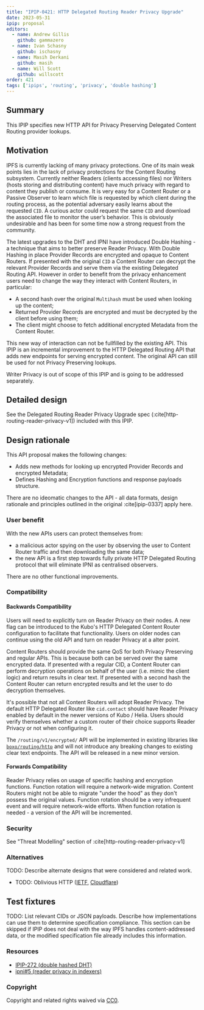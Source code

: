 ```yaml
---
title: "IPIP-0421: HTTP Delegated Routing Reader Privacy Upgrade"
date: 2023-05-31
ipip: proposal
editors:
  - name: Andrew Gillis
    github: gammazero
  - name: Ivan Schasny
    github: ischasny 
  - name: Masih Derkani
    github: masih
  - name: Will Scott
    github: willscott
order: 421
tags: ['ipips', 'routing', 'privacy', 'double hashing']
---
```


## Summary

This IPIP specifies new HTTP API for Privacy Preserving Delegated Content Routing provider lookups.

## Motivation

IPFS is currently lacking of many privacy protections. One of its main weak points lies in the lack 
of privacy protections for the Content Routing subsystem. Currently neither Readers (clients accessing files) 
nor Writers (hosts storing and distributing content) have much privacy with regard to content they publish or 
consume. It is very easy for a Content Router or a Passive Observer to learn which file is requested by 
which client during the routing process, as the potential adversary easily learns about the requested `CID`. 
A curious actor could request the same `CID` and download the associated file to monitor the user’s behavior. 
This is obviously undesirable and has been for some time now a strong request from the community.

The latest upgrades to the DHT and IPNI have introduced Double Hashing - a technique that aims to better preserve Reader Privacy. 
With Double Hashing in place Provider Records are encrypted and opaque to Content Routers. If presented with the original `CID` a
Content Router can decrypt the relevant Provider Records and serve them via the existing Delegated Routing API. 
However in order to benefit from the privacy enhancement users need to change the way they interact with Content Routers, in particular:
- A second hash over the original `Multihash` must be used when looking up the content;
- Returned Provider Records are encrypted and must be decrypted by the client before using them; 
- The client might choose to fetch additional encrypted Metadata from the Content Router. 

This new way of interaction can not be fullfilled by the existing API. This IPIP is an incremental improvement to the HTTP Delegated Routing API that adds 
new endpoints for serving encrypted content. The original API can still be used for not Privacy Preserving lookups. 

Writer Privacy is out of scope of this IPIP and is going to be addressed separately.

## Detailed design

See the Delegated Routing Reader Privacy Upgrade spec (:cite[http-routing-reader-privacy-v1]) included with this IPIP.

## Design rationale

This API proposal makes the following changes:
- Adds new methods for looking up encrypted Provider Records and encrypted Metadata;
- Defines Hashing and Encryption functions and response payloads structure.

There are no ideomatic changes to the API - all data formats, design rationale and principles outlined in the original :cite[ipip-0337] apply here. 

### User benefit

With the new APIs users can protect themselves from:
- a malicious actor spying on the user by observing the user to Content Router traffic and then downloading the same data;
- the new API is a first step towards fully private HTTP Delegated Routing protocol that will eliminate IPNI as centralised observers.

There are no other functional improvements.

### Compatibility

#### Backwards Compatibility

Users will need to explicitly turn on Reader Privacy on their nodes. A new flag can be introduced to the Kubo's HTTP Delegated Content Router configuration to facilitate that functionality. 
Users on older nodes can continue using the old API and turn on reader Privacy at a alter point. 

Content Routers should provide the same QoS for both Privacy Preserving and regular APIs. This is because both can be served over the same encrypted data. If presented with a regular CID, a Content Router 
can perform decryption operations on behalf of the user (i.e. mimic the client logic) and return results in clear text. If presented with a second hash the Content Router can return encrypted results and let the
user to do decryption themselves.

It's possible that not all Content Routers will adopt Reader Privacy. The default HTTP Delegated Router like `cid.contact` should have Reader Privacy enabled by default in the newer versions of Kubo / Helia. 
Users should verify themselves whether a custom router of their choice supports Reader Privacy or not when configuring it.

The `/routing/v1/encrypted/` API will be implemented in existing libraries like  [`boxo/routing/http`](https://github.com/ipfs/boxo/tree/main/routing/http) and will not introduce any breaking changes to existing clear text endpoints.
The API will be released in a new minor version. 

#### Forwards Compatibility

Reader Privacy relies on usage of specific hashing and encryption functions. Function rotation will require a network-wide migration. Content Routers might not be able to migrate "under the hood" as they
don't possess the original values. Function rotation should be a very infrequent event and will require network-wide efforts. When function rotation is needed - a version of the API will be incremented.  

### Security

See "Threat Modelling" section of :cite[http-routing-reader-privacy-v1]

### Alternatives

TODO: Describe alternate designs that were considered and related work.

- TODO:  Oblivious HTTP ([IETF](https://www.ietf.org/archive/id/draft-thomson-http-oblivious-01.html), [Cloudflare](https://blog.cloudflare.com/stronger-than-a-promise-proving-oblivious-http-privacy-properties/))

## Test fixtures

TODO:  List relevant CIDs or JSON payloads. Describe how implementations can use them to determine
specification compliance. This section can be skipped if IPIP does not deal
with the way IPFS handles content-addressed data, or the modified specification
file already includes this information.

### Resources

- [IPIP-272 (double hashed DHT)](https://github.com/ipfs/specs/pull/373/) 
- [ipni#5 (reader privacy in indexers)](https://github.com/ipni/specs/pull/5)

### Copyright

Copyright and related rights waived via [CC0](https://creativecommons.org/publicdomain/zero/1.0/).

